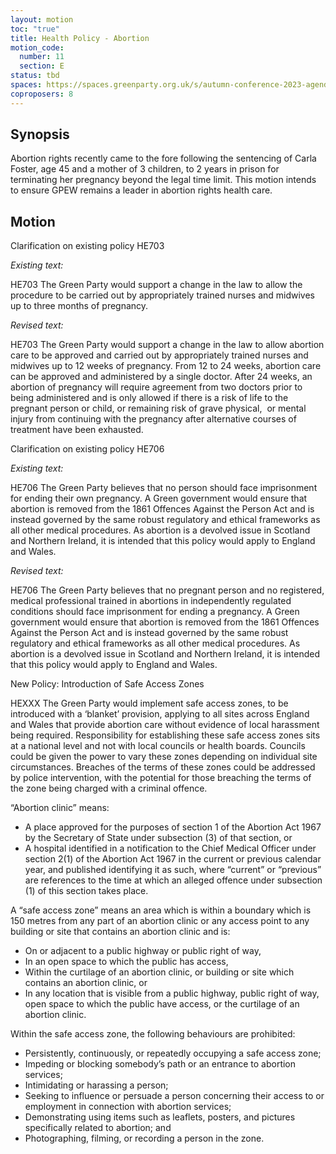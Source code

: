 ```yaml
---
layout: motion
toc: "true"
title: Health Policy - Abortion
motion_code:
  number: 11
  section: E
status: tbd
spaces: https://spaces.greenparty.org.uk/s/autumn-conference-2023-agenda-forum/post/post/view?id=11171
coproposers: 8
---
```

## Synopsis

Abortion rights recently came to the fore following the sentencing of Carla Foster, age 45 and a mother of 3 children, to 2 years in prison for terminating her pregnancy beyond the legal time limit. This motion intends to ensure GPEW remains a leader in abortion rights health care.

## M﻿otion

Clarification on existing policy HE703

*Existing text:*

HE703 The Green Party would support a change in the law to allow the procedure to be carried out by appropriately trained nurses and midwives up to three months of pregnancy.

*Revised text:*

HE703 The Green Party would support a change in the law to allow abortion care to be approved and carried out by appropriately trained nurses and midwives up to 12 weeks of pregnancy. From 12 to 24 weeks, abortion care can be approved and administered by a single doctor. After 24 weeks, an abortion of pregnancy will require agreement from two doctors prior to being administered and is only allowed if there is a risk of life to the pregnant person or child, or remaining risk of grave physical,  or mental injury from continuing with the pregnancy after alternative courses of treatment have been exhausted.


Clarification on existing policy HE706

*Existing text:*

HE706 The Green Party believes that no person should face imprisonment for ending their own pregnancy. A Green government would ensure that abortion is removed from the 1861 Offences Against the Person Act and is instead governed by the same robust regulatory and ethical frameworks as all other medical procedures. As abortion is a devolved issue in Scotland and Northern Ireland, it is intended that this policy would apply to England and Wales.

*Revised text:*

HE706 The Green Party believes that no pregnant person and no registered, medical professional trained in abortions in independently regulated conditions should face imprisonment for ending a pregnancy. A Green government would ensure that abortion is removed from the 1861 Offences Against the Person Act and is instead governed by the same robust regulatory and ethical frameworks as all other medical procedures. As abortion is a devolved issue in Scotland and Northern Ireland, it is intended that this policy would apply to England and Wales.


New Policy: Introduction of Safe Access Zones

HEXXX The Green Party would implement safe access zones, to be introduced with a ‘blanket’ provision, applying to all sites across England and Wales that provide abortion care without evidence of local harassment being required. Responsibility for establishing these safe access zones sits at a national level and not with local councils or health boards. Councils could be given the power to vary these zones depending on individual site circumstances. Breaches of the terms of these zones could be addressed by police intervention, with the potential for those breaching the terms of the zone being charged with a criminal offence.

“Abortion clinic” means:

* A place approved for the purposes of section 1 of the Abortion Act 1967 by the Secretary of State under subsection (3) of that section, or
* A hospital identified in a notification to the Chief Medical Officer under section 2(1) of the Abortion Act 1967 in the current or previous calendar year, and published identifying it as such, where “current” or “previous” are references to the time at which an alleged offence under subsection (1) of this section takes place.

A “safe access zone” means an area which is within a boundary which is 150 metres from any part of an abortion clinic or any access point to any building or site that contains an abortion clinic and is:

* On or adjacent to a public highway or public right of way,
* In an open space to which the public has access,
* Within the curtilage of an abortion clinic, or building or site which contains an abortion clinic, or
* In any location that is visible from a public highway, public right of way, open space to which the public have access, or the curtilage of an abortion clinic.

Within the safe access zone, the following behaviours are prohibited:

* Persistently, continuously, or repeatedly occupying a safe access zone;
* Impeding or blocking somebody’s path or an entrance to abortion services;
* Intimidating or harassing a person;
* Seeking to influence or persuade a person concerning their access to or employment in connection with abortion services;
* Demonstrating using items such as leaflets, posters, and pictures specifically related to abortion; and
* Photographing, filming, or recording a person in the zone.